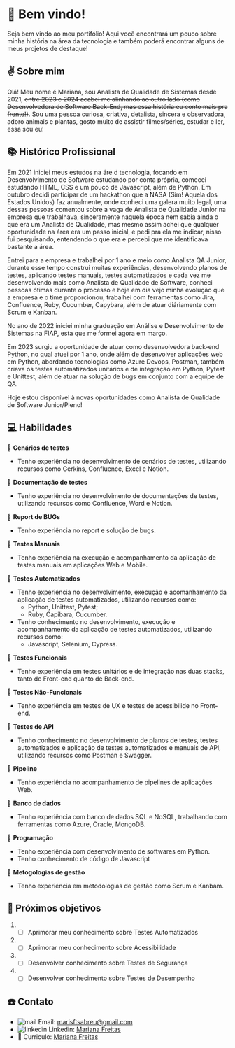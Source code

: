 # :wave: Bem vindo!
Seja bem vindo ao meu portifólio! Aqui você encontrará um pouco sobre minha história na área da tecnologia e também poderá encontrar alguns de meus projetos de destaque!

## :v: Sobre mim
Olá! Meu nome é Mariana, sou Analista de Qualidade de Sistemas desde 2021, ~~entre 2023 e 2024 acabei me alinhando ao outro lado (como Desenvolvedora de Software Back-End, mas essa história eu conto mais pra frente!)~~. Sou uma pessoa curiosa, criativa, detalista, sincera e observadora, adoro animais e plantas, gosto muito de assistir filmes/séries, estudar e ler, essa sou eu!

## :books: Histórico Profissional
Em 2021 iniciei meus estudos na áre d tecnologia, focando em Desenvolvimento de Software estudando por conta própria, comecei estudando HTML, CSS e um pouco de Javascript, além de Python. Em outubro decidi participar de um hackathon que a NASA (Sim! Aquela dos Estados Unidos) faz anualmente, onde conheci uma galera muito legal, uma dessas pessoas comentou sobre a vaga de Analista de Qualidade Junior na empresa que trabalhava, sinceramente naquela época nem sabia ainda o que era um Analista de Qualidade, mas mesmo assim achei que qualquer oportunidade na área era um passo inicial, e pedi pra ela me indicar, nisso fui pesquisando, entendendo o que era e percebi que me identificava bastante a área.

Entrei para a empresa e trabalhei por 1 ano e meio como Analista QA Junior, durante esse tempo construi muitas experiências, desenvolvendo planos de testes, aplicando testes manuais, testes automatizados e cada vez me desenvolvendo mais como Analista de Qualidade de Software, conheci pessoas ótimas durante o processo e hoje em dia vejo minha evolução que a empresa e o time proporcionou, trabalhei com ferramentas como Jira, Confluence, Ruby, Cucumber, Capybara, além de atuar diáriamente com Scrum e Kanban.

No ano de 2022 iniciei minha graduação em Análise e Desenvolvimento de Sistemas na FIAP, esta que me formei agora em março.

Em 2023 surgiu a oportunidade de atuar como desenvolvedora back-end Python, no qual atuei por 1 ano, onde além de desenvolver aplicações web em Python, abordando tecnologias como Azure Devops, Postman, também criava os testes automatizados unitários e de integração em Python, Pytest e Unittest, além de atuar na solução de bugs em conjunto com a equipe de QA.

Hoje estou disponível à novas oportunidades como Analista de Qualidade de Software Junior/Pleno!

## :computer: Habilidades
:pushpin: **Cenários de testes**
- Tenho experiência no desenvolvimento de cenários de testes, utilizando recursos como Gerkins, Confluence, Excel e Notion.
  
:pushpin: **Documentação de testes**
- Tenho experiência no desenvolvimento de documentações de testes, utilizando recursos como Confluence, Word e Notion.

:pushpin: **Report de BUGs**
- Tenho experiência no report e solução de bugs.

:pushpin: **Testes Manuais**
- Tenho experiência na execução e acompanhamento da aplicação de testes manuais em aplicações Web e Mobile.

:pushpin: **Testes Automatizados**
- Tenho experiência no desenvolvimento, execução e acomanhamento da aplicação de testes automatizados, utilizando recursos como:
  - Python, Unittest, Pytest;
  - Ruby, Capibara, Cucumber.
- Tenho conhecimento no desenvolvimento, execução e acompanhamento da aplicação de testes automatizados, utilizando recursos como:
  - Javascript, Selenium, Cypress.
  
:pushpin: **Testes Funcionais**
- Tenho experiência em testes unitários e de integração nas duas stacks, tanto de Front-end quanto de Back-end.

:pushpin: **Testes Não-Funcionais**
- Tenho experiência em testes de UX e testes de acessibilide no Front-end. 
  
:pushpin: **Testes de API**
- Tenho conhecimento no desenvolvimento de planos de testes, testes automatizados e aplicação de testes automatizados e manuais de API, utilizando recursos como Postman e Swagger.

:pushpin: **Pipeline**
- Tenho experiência no acompanhamento de pipelines de aplicações Web.

:pushpin: **Banco de dados**
- Tenho experiência com banco de dados SQL e NoSQL, trabalhando com ferramentas como Azure, Oracle, MongoDB.

:pushpin: **Programação**
- Tenho experiência com desenvolvimento de softwares em Python.
- Tenho conhecimento de código de Javascript

:pushpin: **Metogologias de gestão**
- Tenho experiência em metodologias de gestão como Scrum e Kanbam.

## :dart: Próximos objetivos
1. - [ ] Aprimorar meu conhecimento sobre Testes Automatizados
2. - [ ] Aprimorar meu conhecimento sobre Acessibilidade
3. - [ ] Desenvolver conhecimento sobre Testes de Segurança
4. - [ ] Desenvolver conhecimento sobre Testes de Desempenho

## :phone: Contato
- ![mail](https://socialize-md.vercel.app/api/badge/mail) Email: marisftsabreu@gmail.com
- ![linkedin](https://socialize-md.vercel.app/api/badge/linkedin) Linkedin: [Mariana Freitas](https://www.linkedin.com/in/mariana-freitas-0a8058172/)
- :page_facing_up: Curriculo: [Mariana Freitas](https://drive.google.com/file/d/1gouTfd6YpnfUeoE8eVnfGHphaLqpvYcy/view?usp=sharing)
